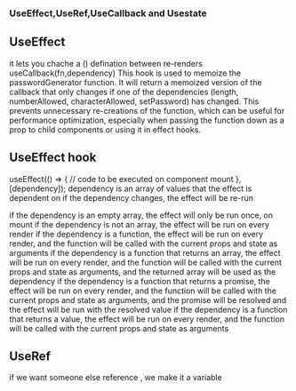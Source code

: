 ### UseEffect,UseRef,UseCallback and Usestate

## UseEffect
it lets you chache a () defination between re-renders
useCallback(fn,dependency)
This hook is used to memoize the passwordGenerator function. It will return a memoized version of the callback that only changes if one of the dependencies (length, numberAllowed, characterAllowed, setPassword) has changed. This prevents unnecessary re-creations of the function, which can be useful for performance optimization, especially when passing the function down as a prop to child components or using it in effect hooks.

## UseEffect hook
useEffect(() => {
    // code to be executed on component mount
    }, [dependency]);
 dependency is an array of values that the effect is dependent on
 if the dependency changes, the effect will be re-run

 if the dependency is an empty array, the effect will only be run once, on mount
 if the dependency is not an array, the effect will be run on every render
 if the dependency is a function, the effect will be run on every render, and the
 function will be called with the current props and state as arguments
 if the dependency is a function that returns an array, the effect will be run on every
 render, and the function will be called with the current props and state as arguments,
 and the returned array will be used as the dependency
 if the dependency is a function that returns a promise, the effect will be run on every
 render, and the function will be called with the current props and state as arguments,
 and the promise will be resolved and the effect will be run with the resolved value
 if the dependency is a function that returns a value, the effect will be run on every
 render, and the function will be called with the current props and state as arguments


## UseRef
if we want someone else reference , we make it a variable